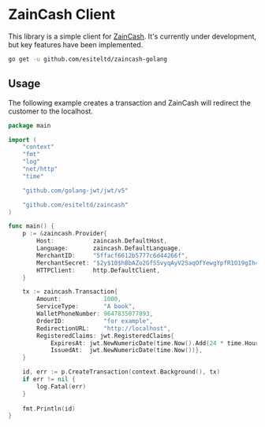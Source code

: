 # ZainCash Client

This library is a simple client for [ZainCash](https://zaincash.iq/). It's currently under development, but key features have been implemented.

```bash
go get -u github.com/esiteltd/zaincash-golang
```

## Usage

The following example creates a transaction and ZainCash will redirect the customer to the localhost.

```go
package main

import (
	"context"
	"fmt"
	"log"
	"net/http"
	"time"

	"github.com/golang-jwt/jwt/v5"

	"github.com/esiteltd/zaincash"
)

func main() {
	p := &zaincash.Provider{
		Host:           zaincash.DefaultHost,
		Language:       zaincash.DefaultLanguage,
		MerchantID:     "5ffacf6612b5777c6d44266f",
		MerchantSecret: "$2y$10$hBbAZo2GfSSvyqAyV2SaqOfYewgYpfR1O19gIh4SqyGWdmySZYPuS",
		HTTPClient:     http.DefaultClient,
	}

	tx := zaincash.Transaction{
		Amount:            1000,
		ServiceType:       "A book",
		WalletPhoneNumber: 9647835077893,
		OrderID:           "for example",
		RedirectionURL:    "http://localhost",
		RegisteredClaims: jwt.RegisteredClaims{
			ExpiresAt: jwt.NewNumericDate(time.Now().Add(24 * time.Hour)),
			IssuedAt:  jwt.NewNumericDate(time.Now())},
	}

	id, err := p.CreateTransaction(context.Background(), tx)
	if err != nil {
		log.Fatal(err)
	}
	
	fmt.Println(id)
}
```
